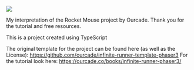 ![](https://github.com/Iggy-V/rocketMouseIV/blob/main/RocketMouse.gif)

My interpretation of the Rocket Mouse project by Ourcade. Thank you for the tutorial and free resources.

This is a project created using TypeScript

The original template for the project can be found here (as well as the License):
https://github.com/ourcade/infinite-runner-template-phaser3
For the tutorial look here:
https://ourcade.co/books/infinite-runner-phaser3/

